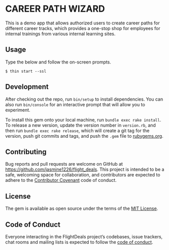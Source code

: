 # CAREER PATH WIZARD

This is a demo app that allows authorized users to create career paths for different career tracks, which provides a one-stop shop for employees for internal trainings from various internal learning sites.

## Usage

Type the below and follow the on-screen prompts.

    $ thin start --ssl

## Development

After checking out the repo, run `bin/setup` to install dependencies. You can also run `bin/console` for an interactive prompt that will allow you to experiment.

To install this gem onto your local machine, run `bundle exec rake install`. To release a new version, update the version number in `version.rb`, and then run `bundle exec rake release`, which will create a git tag for the version, push git commits and tags, and push the `.gem` file to [rubygems.org](https://rubygems.org).

## Contributing

Bug reports and pull requests are welcome on GitHub at https://github.com/jasmine1226/flight_deals. This project is intended to be a safe, welcoming space for collaboration, and contributors are expected to adhere to the [Contributor Covenant](http://contributor-covenant.org) code of conduct.

## License

The gem is available as open source under the terms of the [MIT License](https://opensource.org/licenses/MIT).

## Code of Conduct

Everyone interacting in the FlightDeals project’s codebases, issue trackers, chat rooms and mailing lists is expected to follow the [code of conduct](https://github.com/'dauntless-clone-5061'/flight_deals/blob/master/CODE_OF_CONDUCT.md).
